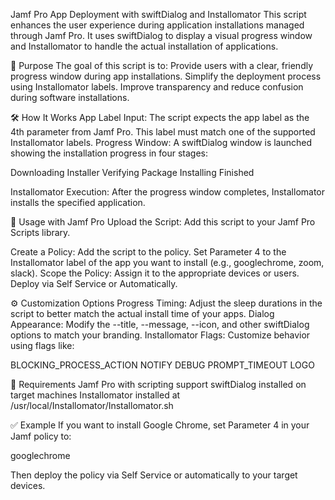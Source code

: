 Jamf Pro App Deployment with swiftDialog and Installomator
This script enhances the user experience during application installations managed through Jamf Pro. It uses swiftDialog to display a visual progress window and Installomator to handle the actual installation of applications.


📌 Purpose
The goal of this script is to:
Provide users with a clear, friendly progress window during app installations.
Simplify the deployment process using Installomator labels.
Improve transparency and reduce confusion during software installations.


🛠 How It Works
App Label Input: The script expects the app label as the 4th parameter from Jamf Pro. This label must match one of the supported Installomator labels.
Progress Window: A swiftDialog window is launched showing the installation progress in four stages:

Downloading Installer
Verifying Package
Installing
Finished

Installomator Execution: After the progress window completes, Installomator installs the specified application.


🚀 Usage with Jamf Pro
Upload the Script: Add this script to your Jamf Pro Scripts library.

Create a Policy:
Add the script to the policy.
Set Parameter 4 to the Installomator label of the app you want to install (e.g., googlechrome, zoom, slack).
Scope the Policy: Assign it to the appropriate devices or users.
Deploy via Self Service or Automatically.


⚙️ Customization Options
Progress Timing: Adjust the sleep durations in the script to better match the actual install time of your apps.
Dialog Appearance: Modify the --title, --message, --icon, and other swiftDialog options to match your branding.
Installomator Flags: Customize behavior using flags like:

BLOCKING_PROCESS_ACTION
NOTIFY
DEBUG
PROMPT_TIMEOUT
LOGO


📂 Requirements
Jamf Pro with scripting support
swiftDialog installed on target machines
Installomator installed at /usr/local/Installomator/Installomator.sh


✅ Example
If you want to install Google Chrome, set Parameter 4 in your Jamf policy to:

googlechrome

Then deploy the policy via Self Service or automatically to your target devices.